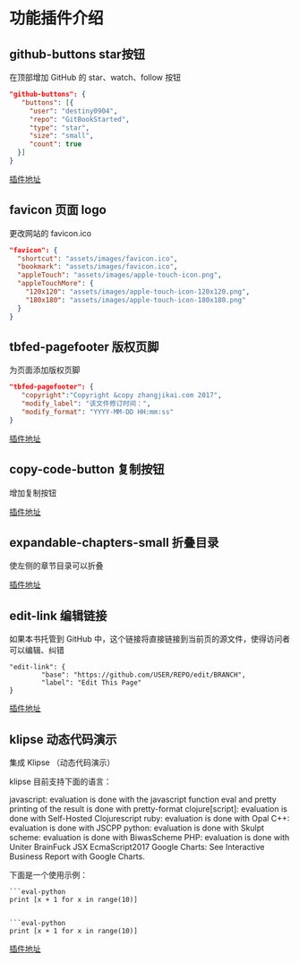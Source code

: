# 功能插件介绍

<!-- toc-->

## github-buttons star按钮
在顶部增加 GitHub 的 star、watch、follow 按钮
```json
"github-buttons": {
   "buttons": [{
     "user": "destiny0904",
     "repo": "GitBookStarted",
     "type": "star",
     "size": "small",
     "count": true
  }]
}
```
[插件地址](https://plugins.gitbook.com/plugin/github-buttons)

## favicon 页面 logo
更改网站的 favicon.ico

```json
"favicon": {
  "shortcut": "assets/images/favicon.ico",
  "bookmark": "assets/images/favicon.ico",
  "appleTouch": "assets/images/apple-touch-icon.png",
  "appleTouchMore": {
    "120x120": "assets/images/apple-touch-icon-120x120.png",
    "180x180": "assets/images/apple-touch-icon-180x180.png"
  }
}
```

## tbfed-pagefooter 版权页脚
为页面添加版权页脚

```json
"tbfed-pagefooter": {
   "copyright":"Copyright &copy zhangjikai.com 2017",
   "modify_label": "该文件修订时间：",
   "modify_format": "YYYY-MM-DD HH:mm:ss"
}
```

[插件地址](https://plugins.gitbook.com/plugin/tbfed-pagefooter)

## copy-code-button 复制按钮
增加复制按钮

[插件地址](https://plugins.gitbook.com/plugin/copy-code-button)

## expandable-chapters-small 折叠目录
使左侧的章节目录可以折叠

[插件地址](https://plugins.gitbook.com/plugin/expandable-chapters-small)

## edit-link 编辑链接
如果本书托管到 GitHub 中，这个链接将直接链接到当前页的源文件，使得访问者可以编辑、纠错
```
"edit-link": {
        "base": "https://github.com/USER/REPO/edit/BRANCH",
        "label": "Edit This Page"
}
```

[插件地址](https://plugins.gitbook.com/plugin/edit-link)

## klipse 动态代码演示
集成 Klipse （动态代码演示）

klipse 目前支持下面的语言：

javascript: evaluation is done with the javascript function eval and pretty printing of the result is done with pretty-format
clojure[script]: evaluation is done with Self-Hosted Clojurescript
ruby: evaluation is done with Opal
C++: evaluation is done with JSCPP
python: evaluation is done with Skulpt
scheme: evaluation is done with BiwasScheme
PHP: evaluation is done with Uniter
BrainFuck
JSX
EcmaScript2017
Google Charts: See Interactive Business Report with Google Charts.

下面是一个使用示例：
```
```eval-python
print [x + 1 for x in range(10)]
```
```

```eval-python
print [x + 1 for x in range(10)]
```

[插件地址](https://plugins.gitbook.com/plugin/klipse)
